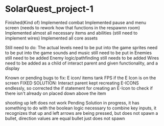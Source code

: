 # SolarQuest_project-1
Finished(Kind of)
Implemented combat
Implemented pause and menu screen (needs to rework how that functions in the respawnn room)
Implemented almost all necessary items and abilities (still need to implement wires)
Implemented all core assets

Still need to do:
The actual levels need to be put into the game
sprites need to be put into the game
sounds and music still need to be put in
Enemies still need to be added
Enemy logic/pathfinding still needs to be added
Wires need to be added as a child of interact parent and given functionality, and a display


Known or pending bugs to fix:
E icon/ items tank FPS if the E Icon is on the screen FIXED 
SOLUTION: Interact parent kept recreating E-ICONS endlessly, so corrected the if statement for creating an E-Icon to check if there isn't already on placed down above the item

shooting up left does not work Pending
Solution in progress, it has something to do with the boolean logic necessary to combine key inputs, it recognizes that up and left arrows are being pressed, but does not spawn a bullet, direction values are equal bullet just does not spawn
